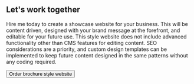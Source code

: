 ## Let's work together

Hire me today to create a showcase website for your business. This will be content driven, designed with your brand message at the forefront, and editable for your future use. 
This style website does not include advanced functionality other than CMS features for editing content. SEO considerations are a priority, and custom design templates can be implemented to keep future content designed in the same patterns without any coding required.

<button onclick="window.location.href='https://zohosecurepay.com/checkout/qtaam0g-cpfjqr9thkbby/Basic-Standard-website-package'">Order brochure style website</button>
